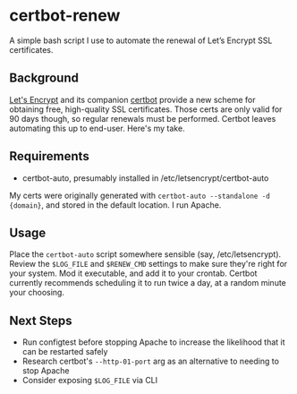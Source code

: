# certbot-renew
A simple bash script I use to automate the renewal of Let’s Encrypt SSL certificates.

## Background
[Let's Encrypt](https://letsencrypt.org/ "Let's Encrypt") and its companion [certbot](https://certbot.eff.org/ "EFF: certbot") provide a  new scheme for obtaining free, high-quality SSL certificates. Those certs are only valid for 90 days though, so regular renewals must be performed. Certbot leaves automating this up to end-user. Here's my take.

## Requirements
- certbot-auto, presumably installed in /etc/letsencrypt/certbot-auto

My certs were originally generated with `certbot-auto --standalone -d {domain}`, and stored in the default location. I run Apache.

## Usage
Place the `certbot-auto` script somewhere sensible (say, /etc/letsencrypt). Review the `$LOG_FILE` and `$RENEW_CMD` settings to make sure they're right for your system. Mod it executable, and add it to your crontab. Certbot currently recommends scheduling it to run twice a day, at a random minute your choosing.

## Next Steps
- Run configtest before stopping Apache to increase the likelihood that it can be restarted safely
- Research certbot's `--http-01-port` arg as an alternative to needing to stop Apache
- Consider exposing `$LOG_FILE` via CLI
